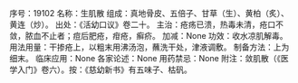 序号：19102
名称：生肌散
组成：真地骨皮、五倍子、甘草（生）、黄柏（炙）、黄连（炒）。
出处：《活幼口议》卷二十。
主治：疮疡已溃，热毒未清，疮口不敛，脓血不止者；痘后肥疮，疳疮，癣疥。
加减：None
功效：收水凉肌解毒。
用法用量：干掺疮上，以粗末用沸汤泡，蘸洗干处，津液调敷。
制备方法：上为细末。
临床应用：None
各家论述：None
用药禁忌：None
附注：敛肌散（《医学入门》卷六）。按：《慈幼新书》有五味子、枯矾。
